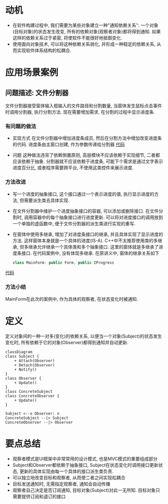 # 动机
- 在软件构建过程中, 我们需要为某些对象建立一种"通知依赖关系": 一个对象(目标对象)的状态发生改变, 所有的依赖对象(观察者对象)都将得到通知. 如果这样的依赖关系过于紧密, 将使软件不能很好地抵御变化.
- 使用面向对象技术, 可以将这种依赖关系弱化, 并形成一种稳定的依赖关系, 从而实现软件体系结构的松耦合. 

# 应用场景案例
## 问题描述: 文件分割器
文件分割器接受窗体输入框输入的文件路径和分割数量, 当窗体发生鼠标点击事件时调用分割器, 执行分割方法. 现在需要增加需求, 在分割的过程中显示进度条.

### 有问题的做法
- 实现方式
在文件分割器中增加进度条成员, 然后在分割方法中增加改变进度条的代码. 
进度条由主窗口创建, 作为参数传递给分割器
[代码](wrong_method.cpp)

- 问题
这种做法违背了依赖倒置原则, 高层模块不应该依赖于实现细节, 二者都应该依赖于抽象. 分割器就不应该依赖于进度条, 可能下个需求是通过文字表示进度百分比, 或者程序需要跨平台, 不使用这类控件来展示进度.

### 方法改进
- 写一个进度的抽象接口, 这个接口通过一个表示进度的值, 执行显示进度的方法, 但需要派生类去具体实现. 
- 在文件分割器中维护一个进度抽象接口的容器, 可以添加或删除接口. 在文件分割时, 调用容器中的每个抽象接口进行进度更新.
    可以将对进度接口的调用放到一个单独的虚函数中, 便于文件分割器的派生类进行实现的重写. 

- 在窗体中使用多继承, 增加了对进度条接口的继承, 并且具体实现了显示进度的方法. 这样窗体本身就是一个具体的进度(IS-A). 
    C++中不太推荐使用类的多继承, 但多继承允许继承一个具体类和多个抽象接口. 这里的窗体就是多继承了进度条接口. 
    在代码案例中, 没有体现多继承. 在原讲义中, 窗体的继承关系如下
    ```c++
    class MainForm: public Form, public IProgress
    ```

[代码](observer_event.cpp)

### 方法小结
MainForm在此次的案例中, 作为具体的观察者, 在状态变化时被通知. 


# 定义
定义对象间的一种一对多(变化)的依赖关系, 以便当一个对象(Subject)的状态发生变化时, 所有依赖于它的对象(Observer)都得到通知并自动更新. 

```mermaid
classDiagram
class Subject {
    + Attach(Observer)
    + Detach(Observer)
    + Notify()
}
class Observer {
    + Update()
}
class ConcreteSubject
class ConcreteObserver {
    + Update()
}

Subject <--o Observer: n
ConcreteSubject --|> Subject
ConcreteObserver --|> Observer
```

# 要点总结
- 观察者模式是UI框架中非常常用的设计模式, 也是MVC模式的重要组成部分
- Subject和Observer都依赖于抽象接口, Subject在状态变化时调用接口更新状态, 更新的具体实现由每一个具体的接口派生类负责. 
- 可以独立地改变目标和观察者, 从而使二者之间实现松耦合
- 目标发送通知时, 无需指定观察者, 通知会自动传播
- 观察者自己决定是否订阅通知, 目标对象(Subject)对此一无所知. 目标对象只需要提供订阅和退订的接口
